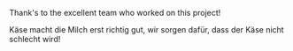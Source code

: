 Thank's to the excellent team who worked on this project!


Käse macht die Milch erst richtig gut, wir sorgen dafür, dass der Käse nicht schlecht wird!
